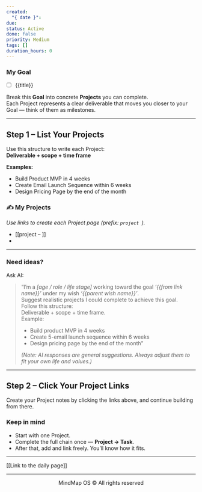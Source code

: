 ```yaml
---
created:
  "{ date }":
due:
status: Active
done: false
priority: Medium
tags: []
duration_hours: 0
---
```


### My Goal
- [ ] {{title}}

Break this **Goal** into concrete **Projects** you can complete.  
Each Project represents a clear deliverable that moves you closer to your Goal — think of them as milestones.

---

## Step 1 – List Your Projects

Use this structure to write each Project:  
**Deliverable + scope + time frame**

**Examples:**
- Build Product MVP in 4 weeks  
- Create Email Launch Sequence within 6 weeks  
- Design Pricing Page by the end of the month  

### ✍️ My Projects
*Use links to create each Project page (prefix: `project `).*
- [[project – ]]
- 

---

### Need ideas?

Ask AI:

> “I’m a *[age / role / life stage]* working toward the goal *‘{{from link name}}’* under my wish *‘{{parent wish name}}’*.  
> Suggest realistic projects I could complete to achieve this goal.  
> Follow this structure:  
> Deliverable + scope + time frame.  
> Example:  
> - Build product MVP in 4 weeks  
> - Create 5-email launch sequence within 6 weeks  
> - Design pricing page by the end of the month”
>
> *(Note: AI responses are general suggestions. Always adjust them to fit your own life and values.)*

---

## Step 2 – Click Your Project Links

Create your Project notes by clicking the links above, and continue building from there.

### Keep in mind
- Start with one Project.  
- Complete the full chain once — **Project → Task**.  
- After that, add and link freely. You’ll know how it fits.

---

[[Link to the daily page]]

---

<p align="center">MindMap OS © All rights reserved</p>
